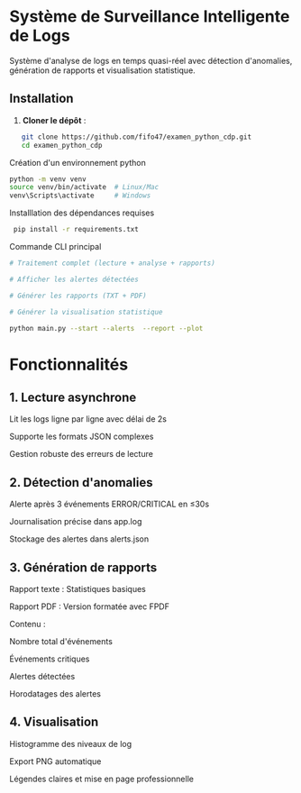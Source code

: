# Système de Surveillance Intelligente de Logs


Système d'analyse de logs en temps quasi-réel avec détection d'anomalies, génération de rapports et visualisation statistique.

##  Installation

1. **Cloner le dépôt** :
```bash
   git clone https://github.com/fifo47/examen_python_cdp.git
   cd examen_python_cdp
```
Création d'un environnement python 


```bash
python -m venv venv
source venv/bin/activate  # Linux/Mac
venv\Scripts\activate     # Windows
```

Installlation des dépendances requises

```bash
 pip install -r requirements.txt
```

Commande CLI principal

```bash
# Traitement complet (lecture + analyse + rapports)

# Afficher les alertes détectées

# Générer les rapports (TXT + PDF)

# Générer la visualisation statistique

python main.py --start --alerts  --report --plot
```

# Fonctionnalités
## 1. Lecture asynchrone
Lit les logs ligne par ligne avec délai de 2s

Supporte les formats JSON complexes

Gestion robuste des erreurs de lecture

## 2. Détection d'anomalies
Alerte après 3 événements ERROR/CRITICAL en ≤30s

Journalisation précise dans app.log

Stockage des alertes dans alerts.json

## 3. Génération de rapports
Rapport texte : Statistiques basiques

Rapport PDF : Version formatée avec FPDF

Contenu :

Nombre total d'événements

Événements critiques

Alertes détectées

Horodatages des alertes

## 4. Visualisation
Histogramme des niveaux de log

Export PNG automatique

Légendes claires et mise en page professionnelle
